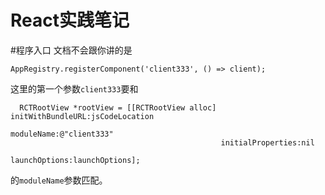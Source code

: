 React实践笔记
=====
#程序入口
文档不会跟你讲的是
```
AppRegistry.registerComponent('client333', () => client);
```
这里的第一个参数`client333`要和
```
  RCTRootView *rootView = [[RCTRootView alloc] initWithBundleURL:jsCodeLocation
                                                      moduleName:@"client333"
                                               initialProperties:nil
                                                   launchOptions:launchOptions];
```
的`moduleName`参数匹配。
